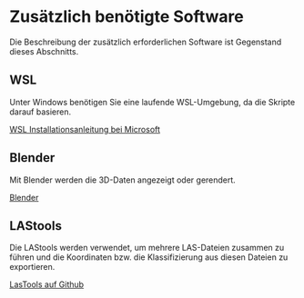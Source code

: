 # Zusätzlich benötigte Software

Die Beschreibung der zusätzlich erforderlichen Software ist Gegenstand dieses Abschnitts.

## WSL

Unter Windows benötigen Sie eine laufende WSL-Umgebung, da die Skripte darauf basieren.

[WSL Installationsanleitung bei Microsoft](https://learn.microsoft.com/de-de/windows/wsl/install)


## Blender

Mit Blender werden die 3D-Daten angezeigt oder gerendert.

[Blender](https://www.blender.org/)

## LAStools

Die LAStools werden verwendet, um mehrere LAS-Dateien zusammen zu führen und die Koordinaten bzw. die Klassifizierung aus diesen Dateien zu exportieren.

[LasTools auf Github](https://github.com/LAStools/LAStools)

